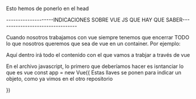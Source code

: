 <script src="https://cdnjs.cloudflare.com/ajax/libs/vue/2.0.3/vue.js"></script>
Esto hemos de ponerlo en el head

--------------------INDICACIONES SOBRE VUE JS QUE HAY QUE SABER---------------------------------

Cuando nosotros trabajamos con vue siempre tenemos que encerrar TODO lo que nosotros queremos que sea de vue
en un container. Por ejemplo:

<div id="app">
    Aquí dentro irá todo el contenido con el que vamos a trabjar a través de vue
</div>

En el archivo javascript, lo primero que deberíamos hacer es isntanciar lo que es vue
const app = new Vue({ Estas llaves se ponen para indicar un objeto, como ya vimos en el otro repositorio

})